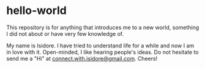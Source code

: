# hello-world
This repository is for anything that introduces me to a new world, something I did not about or have very few knowledge of.

My name is Isidore. I have tried to understand life for a while and now I am in love with it. Open-minded, I like hearing people's ideas. Do not hesitate to send me a "Hi" at connect.with.isidore@gmail.com. Cheers!
